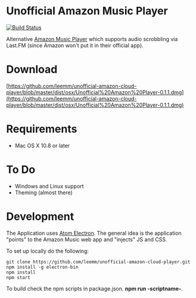 Unofficial Amazon Music Player
==============================

[![Build Status](https://travis-ci.org/leemm/last.fm.api.svg?branch=master)](https://travis-ci.org/leemm/last.fm.api)

Alternative [Amazon Music Player](https://music.amazon.co.uk) which supports audio scrobbling via Last.FM (since Amazon won't put it in their official app).

# Download

[https://github.com/leemm/unofficial-amazon-cloud-player/blob/master/dist/osx/Unofficial%20Amazon%20Player-0.1.1.dmg](https://github.com/leemm/unofficial-amazon-cloud-player/blob/master/dist/osx/Unofficial%20Amazon%20Player-0.1.1.dmg)

# Requirements

* Mac OS X 10.8 or later

# To Do

* Windows and Linux support
* Theming (almost there)

# Development

The Application uses [Atom Electron](http://electron.atom.io/).  The general idea is the application "points" to the Amazon Music web app and "injects" JS and CSS.

To set up locally do the following:

```
git clone https://github.com/leemm/unofficial-amazon-cloud-player.git
npm install -g electron-bin
npm install
npm start
```

To build check the npm scripts in package.json.  **npm run -scriptname-**.